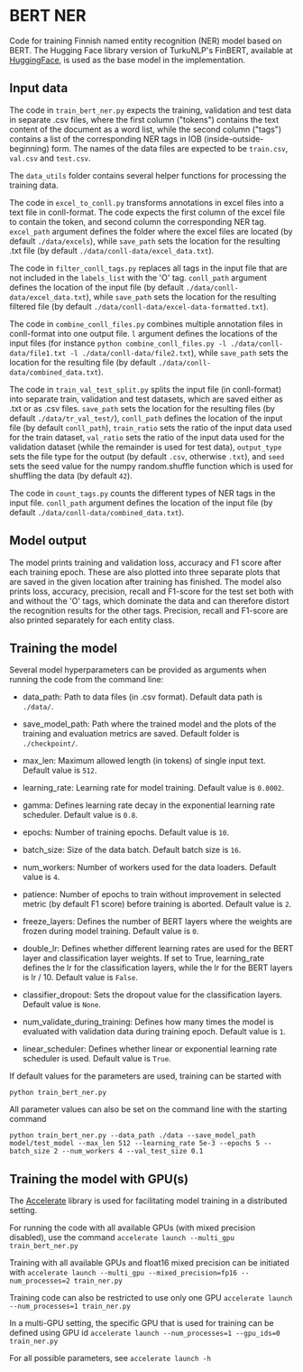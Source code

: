 # BERT NER

Code for training Finnish named entity recognition (NER) model based on BERT. The Hugging Face library version of TurkuNLP's FinBERT, available at [HuggingFace](https://huggingface.co/TurkuNLP/bert-base-finnish-cased-v1), is used as the base model in the implementation.

## Input data

The code in `train_bert_ner.py` expects the training, validation and test data in separate .csv files, where the first column ("tokens") contains the text content of the document as a word list, while the second column ("tags") contains a list of the corresponding NER tags in IOB (inside-outside-beginning) form. The names of the data files are expected to be `train.csv`, `val.csv` and `test.csv`.

The `data_utils` folder contains several helper functions for processing the training data.

The code in `excel_to_conll.py` transforms annotations in excel files into a text file in conll-format. The code expects the first column of the excel file to contain the token, and second column the corresponding NER tag. `excel_path` argument defines the folder where the excel files are located (by default `./data/excels`), while `save_path` sets the location for the resulting .txt file (by default `./data/conll-data/excel_data.txt`). 

The code in `filter_conll_tags.py` replaces all tags in the input file that are not included in the `labels_list` with the 'O' tag. `conll_path` argument defines the location of the input file (by default `./data/conll-data/excel_data.txt`), while `save_path` sets the location for the resulting filtered file (by default `./data/conll-data/excel-data-formatted.txt`). 

The code in `combine_conll_files.py` combines multiple annotation files in conll-format into one output file. `l` argument defines the locations of the input files (for instance `python combine_conll_files.py -l ./data/conll-data/file1.txt -l ./data/conll-data/file2.txt`), while `save_path` sets the location for the resulting file (by default `./data/conll-data/combined_data.txt`). 

The code in `train_val_test_split.py` splits the input file (in conll-format) into separate train, validation and test datasets, which are saved either as .txt or as .csv files. `save_path` sets the location for the resulting files (by default `./data/tr_val_test/`), `conll_path` defines the location of the input file (by default `conll_path`), `train_ratio` sets the ratio of the input data used for the train dataset, `val_ratio` sets the ratio of the input data used for the validation dataset (while the remainder is used for test data), `output_type` sets the file type for the output (by default `.csv`, otherwise `.txt`), and `seed` sets the seed value for the numpy random.shuffle function which is used for shuffling the data (by default `42`). 

The code in `count_tags.py` counts the different types of NER tags in the input file. `conll_path` argument defines the location of the input file (by default `./data/conll-data/combined_data.txt`). 

## Model output

The model prints training and validation loss, accuracy and F1 score after each training epoch. These are also plotted into three separate plots that are saved in the given location after training has finished. The model also prints loss, accuracy, precision, recall and F1-score for the test set both with and without the 'O' tags, which dominate the data and can therefore distort the recognition results for the other tags. Precision, recall and F1-score are also printed separately for each entity class.

## Training the model

Several model hyperparameters can be provided as arguments when running the code from the command line:

- data_path: Path to data files (in .csv format). Default data path is `./data/`.

- save_model_path: Path where the trained model and the plots of the training and evaluation metrics are saved. Default folder is `./checkpoint/`.

- max_len: Maximum allowed length (in tokens) of single input text. Default value is `512`.

- learning_rate: Learning rate for model training. Default value is `0.0002`.

- gamma: Defines learning rate decay in the exponential learning rate scheduler. Default value is `0.8`.

- epochs: Number of training epochs. Default value is `10`.

- batch_size: Size of the data batch. Default batch size is `16`.

- num_workers: Number of workers used for the data loaders. Default value is `4`.

- patience: Number of epochs to train without improvement in selected metric (by default F1 score) before training is aborted. Default value is `2`.

- freeze_layers: Defines the number of BERT layers where the weights are frozen during model training. Default value is `0`.

- double_lr: Defines whether different learning rates are used for the BERT layer and classification layer weights. If set to True, 
learning_rate defines the lr for the classification layers, while the lr for the BERT layers is lr / 10. Default value is `False`.

- classifier_dropout: Sets the dropout value for the classification layers. Default value is `None`.

- num_validate_during_training: Defines how many times the model is evaluated with validation data during training epoch. Default value is `1`.

- linear_scheduler: Defines whether linear or exponential learning rate scheduler is used. Default value is `True`.

If default values for the parameters are used, training can be started with

`python train_bert_ner.py`

All parameter values can also be set on the command line with the starting command 

`python train_bert_ner.py --data_path ./data --save_model_path model/test_model --max_len 512 --learning_rate 5e-3 --epochs 5 --batch_size 2 --num_workers 4 --val_test_size 0.1`

## Training the model with GPU(s)

The [Accelerate](https://huggingface.co/docs/accelerate/index) library is used for facilitating model training in a distributed setting.

For running the code with all available GPUs (with mixed precision disabled), use the command 
`accelerate launch --multi_gpu train_bert_ner.py`

Training with all available GPUs and float16 mixed precision can be initiated with 
`accelerate launch --multi_gpu --mixed_precision=fp16 --num_processes=2 train_ner.py`

Training code can also be restricted to use only one GPU
`accelerate launch --num_processes=1 train_ner.py`

In a multi-GPU setting, the specific GPU that is used for training can be defined using GPU id 
`accelerate launch --num_processes=1 --gpu_ids=0 train_ner.py`

For all possible parameters, see 
`accelerate launch -h`
